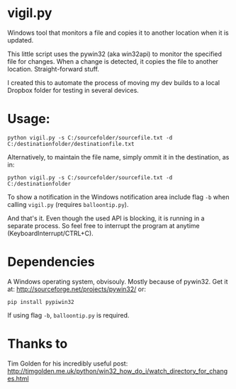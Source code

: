 # vigil.py
Windows tool that monitors a file and copies it to another location when it is updated.

This little script uses the pywin32 (aka win32api) to monitor the specified file for changes. When a change is detected, it copies the file to another location. Straight-forward stuff.

I created this to automate the process of moving my dev builds to a local Dropbox folder for testing in several devices.

# Usage:
```
python vigil.py -s C:/sourcefolder/sourcefile.txt -d C:/destinationfolder/destinationfile.txt
```
Alternatively, to maintain the file name, simply ommit it in the destination, as in:
```
python vigil.py -s C:/sourcefolder/sourcefile.txt -d C:/destinationfolder
```

To show a notification in the Windows notification area include flag `-b` when calling `vigil.py` (requires `balloontip.py`). 

And that's it. Even though the used API is blocking, it is running in a separate process. So feel free to interrupt the program at anytime (KeyboardInterrupt/CTRL+C).

# Dependencies
A Windows operating system, obvisouly. Mostly because of pywin32. Get it at: http://sourceforge.net/projects/pywin32/ or:
```
pip install pypiwin32
```

If using flag `-b`, `balloontip.py` is required.

# Thanks to
Tim Golden for his incredibly useful post: http://timgolden.me.uk/python/win32_how_do_i/watch_directory_for_changes.html

